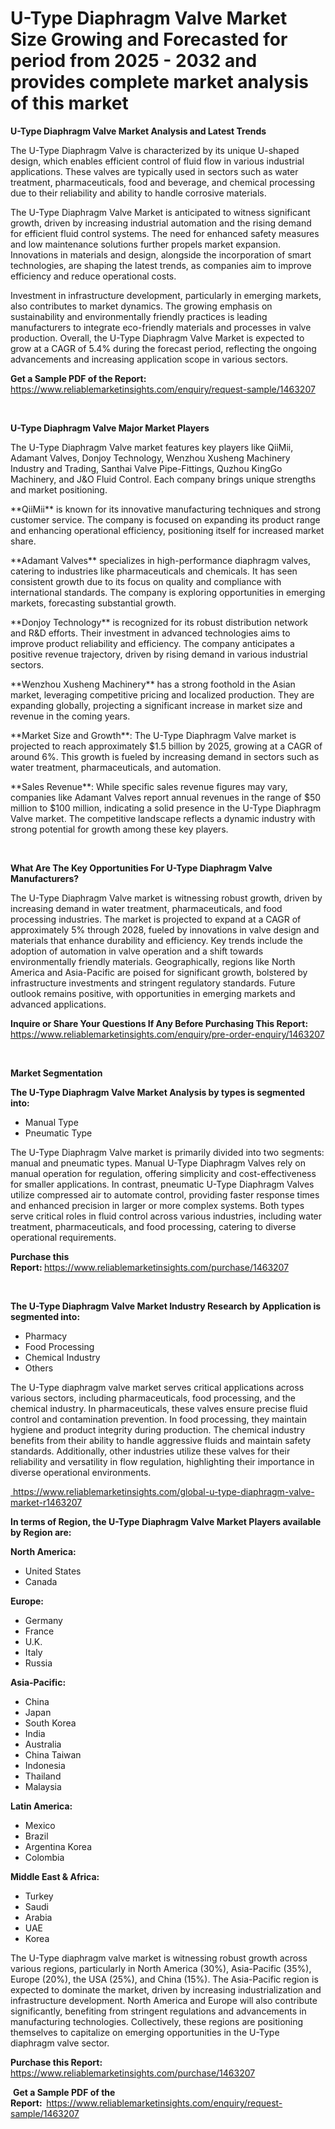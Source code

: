 <p><h1>U-Type Diaphragm Valve Market Size Growing and Forecasted for period from 2025 - 2032 and provides complete market analysis of this market</h1></p><p><strong>U-Type Diaphragm Valve Market Analysis and Latest Trends</strong></p>
<p><p>The U-Type Diaphragm Valve is characterized by its unique U-shaped design, which enables efficient control of fluid flow in various industrial applications. These valves are typically used in sectors such as water treatment, pharmaceuticals, food and beverage, and chemical processing due to their reliability and ability to handle corrosive materials. </p><p>The U-Type Diaphragm Valve Market is anticipated to witness significant growth, driven by increasing industrial automation and the rising demand for efficient fluid control systems. The need for enhanced safety measures and low maintenance solutions further propels market expansion. Innovations in materials and design, alongside the incorporation of smart technologies, are shaping the latest trends, as companies aim to improve efficiency and reduce operational costs. </p><p>Investment in infrastructure development, particularly in emerging markets, also contributes to market dynamics. The growing emphasis on sustainability and environmentally friendly practices is leading manufacturers to integrate eco-friendly materials and processes in valve production. Overall, the U-Type Diaphragm Valve Market is expected to grow at a CAGR of 5.4% during the forecast period, reflecting the ongoing advancements and increasing application scope in various sectors.</p></p>
<p><strong>Get a Sample PDF of the Report:&nbsp;</strong> <a href="https://www.reliablemarketinsights.com/enquiry/request-sample/1463207?utm_campaign=3090&utm_medium=2&utm_source=Github&utm_content=ia&utm_term=16042025&utm_id=u-type-diaphragm-valve">https://www.reliablemarketinsights.com/enquiry/request-sample/1463207</a></p>
<p>&nbsp;</p>
<p><strong>U-Type Diaphragm Valve Major Market Players</strong></p>
<p><p>The U-Type Diaphragm Valve market features key players like QiiMii, Adamant Valves, Donjoy Technology, Wenzhou Xusheng Machinery Industry and Trading, Santhai Valve Pipe-Fittings, Quzhou KingGo Machinery, and J&O Fluid Control. Each company brings unique strengths and market positioning.</p><p>**QiiMii** is known for its innovative manufacturing techniques and strong customer service. The company is focused on expanding its product range and enhancing operational efficiency, positioning itself for increased market share.</p><p>**Adamant Valves** specializes in high-performance diaphragm valves, catering to industries like pharmaceuticals and chemicals. It has seen consistent growth due to its focus on quality and compliance with international standards. The company is exploring opportunities in emerging markets, forecasting substantial growth.</p><p>**Donjoy Technology** is recognized for its robust distribution network and R&D efforts. Their investment in advanced technologies aims to improve product reliability and efficiency. The company anticipates a positive revenue trajectory, driven by rising demand in various industrial sectors.</p><p>**Wenzhou Xusheng Machinery** has a strong foothold in the Asian market, leveraging competitive pricing and localized production. They are expanding globally, projecting a significant increase in market size and revenue in the coming years.</p><p>**Market Size and Growth**: The U-Type Diaphragm Valve market is projected to reach approximately $1.5 billion by 2025, growing at a CAGR of around 6%. This growth is fueled by increasing demand in sectors such as water treatment, pharmaceuticals, and automation.</p><p>**Sales Revenue**: While specific sales revenue figures may vary, companies like Adamant Valves report annual revenues in the range of $50 million to $100 million, indicating a solid presence in the U-Type Diaphragm Valve market. The competitive landscape reflects a dynamic industry with strong potential for growth among these key players.</p></p>
<p>&nbsp;</p>
<p><strong>What Are The Key Opportunities For U-Type Diaphragm Valve Manufacturers?</strong></p>
<p><p>The U-Type Diaphragm Valve market is witnessing robust growth, driven by increasing demand in water treatment, pharmaceuticals, and food processing industries. The market is projected to expand at a CAGR of approximately 5% through 2028, fueled by innovations in valve design and materials that enhance durability and efficiency. Key trends include the adoption of automation in valve operation and a shift towards environmentally friendly materials. Geographically, regions like North America and Asia-Pacific are poised for significant growth, bolstered by infrastructure investments and stringent regulatory standards. Future outlook remains positive, with opportunities in emerging markets and advanced applications.</p></p>
<p><strong>Inquire or Share Your Questions If Any Before Purchasing This Report:</strong> <a href="https://www.reliablemarketinsights.com/enquiry/pre-order-enquiry/1463207?utm_campaign=3090&utm_medium=2&utm_source=Github&utm_content=ia&utm_term=16042025&utm_id=u-type-diaphragm-valve">https://www.reliablemarketinsights.com/enquiry/pre-order-enquiry/1463207</a></p>
<p>&nbsp;</p>
<p><strong>Market Segmentation</strong></p>
<p><strong>The U-Type Diaphragm Valve Market Analysis by types is segmented into:</strong></p>
<p><ul><li>Manual Type</li><li>Pneumatic Type</li></ul></p>
<p><p>The U-Type Diaphragm Valve market is primarily divided into two segments: manual and pneumatic types. Manual U-Type Diaphragm Valves rely on manual operation for regulation, offering simplicity and cost-effectiveness for smaller applications. In contrast, pneumatic U-Type Diaphragm Valves utilize compressed air to automate control, providing faster response times and enhanced precision in larger or more complex systems. Both types serve critical roles in fluid control across various industries, including water treatment, pharmaceuticals, and food processing, catering to diverse operational requirements.</p></p>
<p><strong>Purchase this Report:&nbsp;</strong><a href="https://www.reliablemarketinsights.com/purchase/1463207?utm_campaign=3090&utm_medium=2&utm_source=Github&utm_content=ia&utm_term=16042025&utm_id=u-type-diaphragm-valve">https://www.reliablemarketinsights.com/purchase/1463207</a></p>
<p>&nbsp;</p>
<p><strong>The U-Type Diaphragm Valve Market Industry Research by Application is segmented into:</strong></p>
<p><ul><li>Pharmacy</li><li>Food Processing</li><li>Chemical Industry</li><li>Others</li></ul></p>
<p><p>The U-Type diaphragm valve market serves critical applications across various sectors, including pharmaceuticals, food processing, and the chemical industry. In pharmaceuticals, these valves ensure precise fluid control and contamination prevention. In food processing, they maintain hygiene and product integrity during production. The chemical industry benefits from their ability to handle aggressive fluids and maintain safety standards. Additionally, other industries utilize these valves for their reliability and versatility in flow regulation, highlighting their importance in diverse operational environments.</p></p>
<p><a href="https://www.reliablemarketinsights.com/global-u-type-diaphragm-valve-market-r1463207?utm_campaign=3090&utm_medium=2&utm_source=Github&utm_content=ia&utm_term=16042025&utm_id=u-type-diaphragm-valve">&nbsp;https://www.reliablemarketinsights.com/global-u-type-diaphragm-valve-market-r1463207</a></p>
<p><strong>In terms of Region, the U-Type Diaphragm Valve Market Players available by Region are:</strong></p>
<p>
    <p> <strong> North America: </strong>
        <ul>
            <li>United States</li>
            <li>Canada</li>
        </ul>
        </p> 
    <p> <strong> Europe: </strong>
        <ul>
            <li>Germany</li>
            <li>France</li>
            <li>U.K.</li>
            <li>Italy</li>
            <li>Russia</li>
        </ul>
        </p> 
    <p> <strong> Asia-Pacific: </strong>
        <ul>
            <li>China</li>
            <li>Japan</li>
            <li>South Korea</li>
            <li>India</li>
            <li>Australia</li>
            <li>China Taiwan</li>
            <li>Indonesia</li>
            <li>Thailand</li>
            <li>Malaysia</li>
        </ul>
        </p> 
    <p> <strong> Latin America: </strong>
        <ul>
            <li>Mexico</li>
            <li>Brazil</li>
            <li>Argentina Korea</li>
            <li>Colombia</li>
        </ul>
        </p> 
    <p> <strong> Middle East & Africa: </strong>
        <ul>
            <li>Turkey</li>
            <li>Saudi</li>
            <li>Arabia</li>
            <li>UAE</li>
            <li>Korea</li>
        </ul>
    </p>
    </p>
<p><p>The U-Type diaphragm valve market is witnessing robust growth across various regions, particularly in North America (30%), Asia-Pacific (35%), Europe (20%), the USA (25%), and China (15%). The Asia-Pacific region is expected to dominate the market, driven by increasing industrialization and infrastructure development. North America and Europe will also contribute significantly, benefiting from stringent regulations and advancements in manufacturing technologies. Collectively, these regions are positioning themselves to capitalize on emerging opportunities in the U-Type diaphragm valve sector.</p></p>
<p><strong>Purchase this Report: </strong><a href="https://www.reliablemarketinsights.com/purchase/1463207?utm_campaign=3090&utm_medium=2&utm_source=Github&utm_content=ia&utm_term=16042025&utm_id=u-type-diaphragm-valve">https://www.reliablemarketinsights.com/purchase/1463207</a></p>
<p>&nbsp;<strong>Get a Sample PDF of the Report:&nbsp;&nbsp;</strong><a href="https://www.reliablemarketinsights.com/enquiry/request-sample/1463207?utm_campaign=3090&utm_medium=2&utm_source=Github&utm_content=ia&utm_term=16042025&utm_id=u-type-diaphragm-valve">https://www.reliablemarketinsights.com/enquiry/request-sample/1463207</a></p>
<p><strong></strong></p>
<p><p></p><p></p><p></p></p>